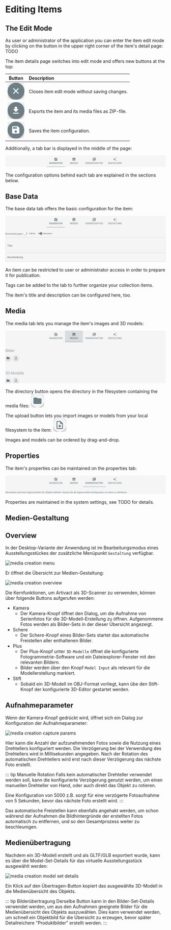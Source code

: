 # Editing Items

## The Edit Mode

As user or administrator of the application you can enter the item edit mode by clicking on the button in the upper
right corner of the item's detail page:
TODO

The item details page switches into edit mode and offers new buttons at the top:

|                            Button                             | Description                                       |
|:-------------------------------------------------------------:|:--------------------------------------------------|
|    ![close-button](./assets/item-editing/close-button.png)    | Closes item edit mode without saving changes.     |
| ![download-button](./assets/item-editing/download-button.png) | Exports the item and its media files as ZIP-file. |
|     ![save-button](./assets/item-editing/save-button.png)     | Saves the item configuration.                     |

Additionally, a tab bar is displayed in the middle of the page:

![edit-item-tabs](./assets/item-editing/edit-item-tabs.png)

The configuration options behind each tab are explained in the sections below.

## Base Data

The base data tab offers the basic configuration for the item:

![edit-item-contents-base](./assets/item-editing/edit-item-contents-base.png)

An item can be restricted to user or administrator access in order to prepare it for publication.

Tags can be added to the tab to further organize your collection items.

The item's title and description can be configured here, too. 

## Media

The media tab lets you manage the item's images and 3D models:

![edit-item-contents-media](./assets/item-editing/edit-item-contents-media.png)

<Badge type="warning" text="desktop"/> The directory button opens the directory in the filesystem containing the media files:
![item-media-images-folder-button](./assets/item-editing/item-media-images-folder-button.png)

The upload button lets you import images or models from your local filesystem to the item:
![item-media-images-upload-button](./assets/item-editing/item-media-images-upload-button.png)

Images and models can be ordered by drag-and-drop.

## Properties

The item's properties can be maintained on the properties tab:

![edit-item-contents-properties](./assets/item-editing/edit-item-contents-properties.png)

Properties are maintained in the system settings, see TODO for details.

## Medien-Gestaltung <Badge type="warning" text="desktop"/>

## Overview

In der Desktop-Variante der Anwendung ist im Bearbeitungsmodus eines Ausstellungsstückes der zusätzliche
Menüpunkt ``Gestaltung`` verfügbar.

![media creation menu](/assets/user-manual/item-management/item-editing/creation/de/media-creation-menu.png)

Er öffnet die Übersicht zur Medien-Gestaltung:

![media creation overview](/assets/user-manual/item-management/item-editing/creation/de/media-creation-overview.png)

Die Kernfunktionen, um Artivact als 3D-Scanner zu verwenden, können über folgende Buttons aufgerufen werden:

- Kamera
    - Der Kamera-Knopf öffnet den Dialog, um die Aufnahme von Serienfotos für die 3D-Modell-Erstellung zu öffnen.
      Aufgenommene Fotos werden als Bilder-Sets in der dieser Übersicht angezeigt.
- Schere
    - Der Schere-Knopf eines Bilder-Sets startet das automatische Freistellen aller enthaltenen Bilder.
- Plus
    - Der Plus-Knopf unter ``3D-Modelle`` öffnet die konfigurierte Fotogrammetrie-Software und ein Dateiexplorer-Fenster
      mit den relevanten Bildern.
    - Bilder werden über den Knopf ``Model Input`` als relevant für die Modellerstellung markiert.
- Stift
    - Sobald ein 3D-Modell im OBJ-Format vorliegt, kann übe den Stift-Knopf der konfigurierte 3D-Editor gestartet werden.

## Aufnahmeparameter

Wenn der Kamera-Knopf gedrückt wird, öffnet sich ein Dialog zur Konfiguration der Aufnahmeparameter:

![media creation capture params](/assets/user-manual/item-management/item-editing/creation/de/media-creation-image-capture-params.png)

Hier kann die Anzahl der aufzunehmenden Fotos sowie die Nutzung eines Drehtellers konfiguriert werden.
Die Verzögerung bei der Verwendung des Drehtellers wird in Millisekunden angegeben.
Nach der Rotation des automatischen Drehtellers wird erst nach dieser Verzögerung das nächste Foto erstellt.

::: tip Manuelle Rotation
Falls kein automatischer Drehteller verwendet werden soll, kann die konfigurierte Verzögerung genutzt werden, um einen
manuellen Drehteller von Hand, oder auch direkt das Objekt zu rotieren.

Eine Konfiguration von 5000 z.B. sorgt für eine verzögerte Fotoaufnahme von 5 Sekunden, bevor das nächste Foto erstellt wird.
:::

Das automatische Freistellen kann ebenfalls angehakt werden, um schon während der Aufnahmen die Bildhintergründe der
erstellten Fotos automatisch zu entfernen, und so den Gesamtprozess weiter zu beschleunigen.

## Medienübertragung

Nachdem ein 3D-Modell erstellt und als GLTF/GLB exportiert wurde, kann es über die Model-Set-Details für das virtuelle
Ausstellungsstück ausgewählt werden:

![media creation model set details](/assets/user-manual/item-management/item-editing/creation/de/media-creation-model-set-details.png)

Ein Klick auf den Übertragen-Button kopiert das ausgewählte 3D-Modell in die Medienübersicht des Objekts.

::: tip Bilderübertragung
Derselbe Button kann in den Bilder-Set-Details verwendet werden, um aus den Aufnahmen geeignete Bilder für die Medienübersicht des Objekts auszuwählen.
Dies kann verwendet werden, um schnell ein Objektbild für die Übersicht zu erzeugen, bevor später Detailreichere "Produktbilder" erstellt werden.
:::
